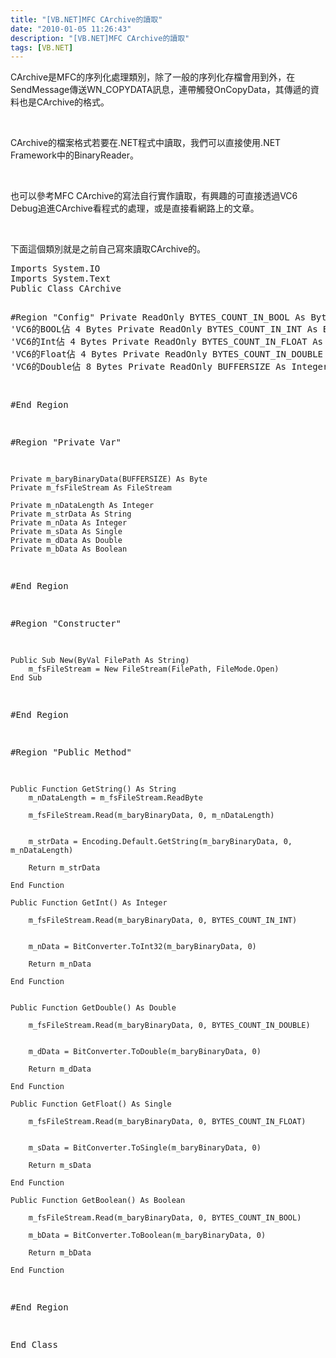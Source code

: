 ```yaml
---
title: "[VB.NET]MFC CArchive的讀取"
date: "2010-01-05 11:26:43"
description: "[VB.NET]MFC CArchive的讀取"
tags: [VB.NET]
---
```


<p>CArchive是MFC的序列化處理類別，除了一般的序列化存檔會用到外，在SendMessage傳送WN_COPYDATA訊息，連帶觸發OnCopyData，其傳遞的資料也是CArchive的格式。</p>  <p> </p>  <p>CArchive的檔案格式若要在.NET程式中讀取，我們可以直接使用.NET Framework中的BinaryReader。</p>  <p> </p>  <p>也可以參考MFC CArchive的寫法自行實作讀取，有興趣的可直接透過VC6 Debug追進CArchive看程式的處理，或是直接看網路上的文章。</p>  <p> </p>  <p>下面這個類別就是之前自己寫來讀取CArchive的。</p>  <div style="padding-bottom: 0px; margin: 0px; padding-left: 0px; padding-right: 0px; display: inline; float: none; padding-top: 0px" id="scid:812469c5-0cb0-4c63-8c15-c81123a09de7:59903f52-063a-433b-973f-1fa51e9a5bd1" class="wlWriterEditableSmartContent"><pre name="code" class="vb:nocontrols">Imports System.IO
Imports System.Text
Public Class CArchive


#Region "Config"
    Private ReadOnly BYTES_COUNT_IN_BOOL As Byte = 4  'VC6的BOOL佔 4 Bytes
    Private ReadOnly BYTES_COUNT_IN_INT As Byte = 4  'VC6的Int佔 4 Bytes
    Private ReadOnly BYTES_COUNT_IN_FLOAT As Byte = 4  'VC6的Float佔 4 Bytes
    Private ReadOnly BYTES_COUNT_IN_DOUBLE As Byte = 8  'VC6的Double佔 8 Bytes
    Private ReadOnly BUFFERSIZE As Integer = 512

#End Region



#Region "Private Var"

    Private m_baryBinaryData(BUFFERSIZE) As Byte
    Private m_fsFileStream As FileStream

    Private m_nDataLength As Integer
    Private m_strData As String
    Private m_nData As Integer
    Private m_sData As Single
    Private m_dData As Double
    Private m_bData As Boolean
#End Region




#Region "Constructer"


    Public Sub New(ByVal FilePath As String)
        m_fsFileStream = New FileStream(FilePath, FileMode.Open)
    End Sub


#End Region




#Region "Public Method"

    Public Function GetString() As String
        m_nDataLength = m_fsFileStream.ReadByte
      
        m_fsFileStream.Read(m_baryBinaryData, 0, m_nDataLength)


        m_strData = Encoding.Default.GetString(m_baryBinaryData, 0, m_nDataLength)

        Return m_strData

    End Function

    Public Function GetInt() As Integer

        m_fsFileStream.Read(m_baryBinaryData, 0, BYTES_COUNT_IN_INT)


        m_nData = BitConverter.ToInt32(m_baryBinaryData, 0)

        Return m_nData

    End Function


    Public Function GetDouble() As Double

        m_fsFileStream.Read(m_baryBinaryData, 0, BYTES_COUNT_IN_DOUBLE)


        m_dData = BitConverter.ToDouble(m_baryBinaryData, 0)

        Return m_dData

    End Function

    Public Function GetFloat() As Single

        m_fsFileStream.Read(m_baryBinaryData, 0, BYTES_COUNT_IN_FLOAT)


        m_sData = BitConverter.ToSingle(m_baryBinaryData, 0)

        Return m_sData

    End Function

    Public Function GetBoolean() As Boolean

        m_fsFileStream.Read(m_baryBinaryData, 0, BYTES_COUNT_IN_BOOL)

        m_bData = BitConverter.ToBoolean(m_baryBinaryData, 0)

        Return m_bData

    End Function

#End Region

End Class
</pre></div>
